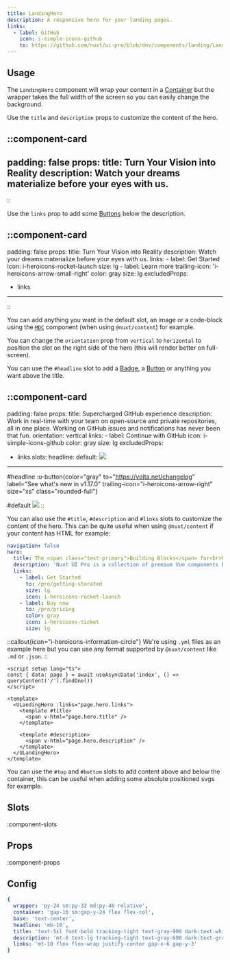 ```yaml
---
title: LandingHero
description: A responsive hero for your landing pages.
links:
  - label: GitHub
    icon: i-simple-icons-github
    to: https://github.com/nuxt/ui-pro/blob/dev/components/landing/LandingHero.vue
---
```


## Usage

The `LandingHero` component will wrap your content in a [Container](/components/container) but the wrapper takes the full width of the screen so you can easily change the background.

Use the `title` and `description` props to customize the content of the hero.

::component-card
---
padding: false
props:
  title: Turn Your Vision into Reality
  description: Watch your dreams materialize before your eyes with us.
---
::

Use the `links` prop to add some [Buttons](/components/button) below the description.

::component-card
---
padding: false
props:
  title: Turn Your Vision into Reality
  description: Watch your dreams materialize before your eyes with us.
  links:
    - label: Get Started
      icon: i-heroicons-rocket-launch
      size: lg
    - label: Learn more
      trailing-icon: 'i-heroicons-arrow-small-right'
      color: gray
      size: lg
excludedProps:
  - links
---
::

You can add anything you want in the default slot, an image or a code-block using the [`MDC`](https://github.com/nuxt-modules/mdc/blob/main/src/runtime/components/MDC.vue) component (when using `@nuxt/content`) for example.

You can change the `orientation` prop from `vertical` to `horizontal` to position the slot on the right side of the hero (this will render better on full-screen).

You can use the `#headline` slot to add a [Badge](/components/badge), a [Button](/components/button) or anything you want above the title.

::component-card
---
padding: false
props:
  title: Supercharged GitHub experience
  description: Work in real-time with your team on open-source and private repositories, all in one place. Working on GitHub issues and notifications has never been that fun.
  orientation: vertical
  links:
    - label: Continue with GitHub
      icon: i-simple-icons-github
      color: gray
      size: lg
excludedProps:
  - links
slots:
  headline: <UButton color="gray" to="https://volta.net/changelog" label="See what's new in v1.17.0" trailing-icon="i-heroicons-arrow-right" size="xs" class="rounded-full" />
  default: <img src="https://picsum.photos/640/360" class="w-full rounded-md shadow-xl ring-1 ring-gray-300 dark:ring-gray-700">
---
#headline
:u-button{color="gray" to="https://volta.net/changelog" label="See what's new in v1.17.0" trailing-icon="i-heroicons-arrow-right" size="xs" class="rounded-full"}

#default
<img src="https://picsum.photos/640/360" class="w-full rounded-md shadow-xl ring-1 ring-gray-300 dark:ring-gray-700">
::

You can also use the `#title`, `#description` and `#links` slots to customize the content of the hero. This can be quite useful when using `@nuxt/content` if your content has HTML for example:

```yml [content/index.yml]
navigation: false
hero:
  title: The <span class="text-primary">Building Blocks</span> for<br>Modern Web Apps
  description: 'Nuxt UI Pro is a collection of premium Vue components built on top of Nuxt UI to create beautiful & responsive Nuxt applications in minutes.<br>It includes all primitives to build landing pages, documentation, blogs, changelog, dashboards or entire SaaS products.'
  links:
    - label: Get Started
      to: /pro/getting-starated
      size: lg
      icon: i-heroicons-rocket-launch
    - label: Buy now
      to: /pro/pricing
      color: gray
      icon: i-heroicons-ticket
      size: lg
```

::callout{icon="i-heroicons-information-circle"}
We're using `.yml` files as an example here but you can use any format supported by `@nuxt/content` like `.md` or `.json`.
::

```vue [pages/index.vue]
<script setup lang="ts">
const { data: page } = await useAsyncData('index', () => queryContent('/').findOne())
</script>

<template>
  <ULandingHero :links="page.hero.links">
    <template #title>
      <span v-html="page.hero.title" />
    </template>

    <template #description>
      <span v-html="page.hero.description" />
    </template>
  </ULandingHero>
</template>
```

You can use the `#top` and `#bottom` slots to add content above and below the container, this can be useful when adding some absolute positioned svgs for example.

## Slots

:component-slots

## Props

:component-props

## Config

```yml
{
  wrapper: 'py-24 sm:py-32 md:py-40 relative',
  container: 'gap-16 sm:gap-y-24 flex flex-col',
  base: 'text-center',
  headline: 'mb-10',
  title: 'text-5xl font-bold tracking-tight text-gray-900 dark:text-white sm:text-7xl',
  description: 'mt-6 text-lg tracking-tight text-gray-600 dark:text-gray-300',
  links: 'mt-10 flex flex-wrap justify-center gap-x-6 gap-y-3'
}
```
